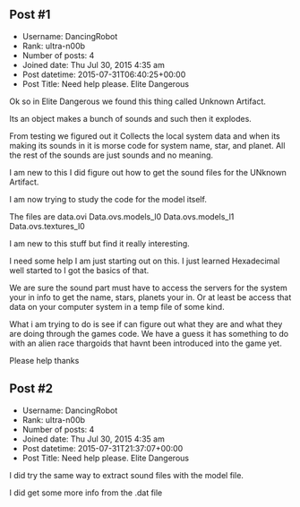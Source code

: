 ## Post #1
- Username: DancingRobot
- Rank: ultra-n00b
- Number of posts: 4
- Joined date: Thu Jul 30, 2015 4:35 am
- Post datetime: 2015-07-31T06:40:25+00:00
- Post Title: Need help please. Elite Dangerous

Ok so in Elite Dangerous we found this thing called Unknown Artifact. 

Its an object makes a bunch of sounds and such then it explodes. 

From testing we figured out it Collects the local system data and when its making its sounds in it is morse code for system name, star, and planet.  All the rest of the sounds are just sounds and no meaning. 

I am new to this I did figure out how to get the sound files for the UNknown Artifact. 

I am now trying to study the code for the model itself.

The files are
data.ovi
Data.ovs.models_l0
Data.ovs.models_l1
Data.ovs.textures_l0

I am new to this stuff but find it really interesting. 

I need some help I am just starting out on this. 
I just learned Hexadecimal well started to I got the basics of that.


We are sure the sound part must have to access the servers for the system your in info to get the name, stars, planets your in. Or at least be access that data on your computer system in a temp file of some kind. 

What i am trying to do is see if can figure out what they are and what they are doing through the games code. We have a guess it has something to do with an alien race thargoids that havnt been introduced into the game yet. 


Please help thanks
## Post #2
- Username: DancingRobot
- Rank: ultra-n00b
- Number of posts: 4
- Joined date: Thu Jul 30, 2015 4:35 am
- Post datetime: 2015-07-31T21:37:07+00:00
- Post Title: Need help please. Elite Dangerous

I did try the same way to extract sound files with the model file. 

I did get some more info from the .dat file
